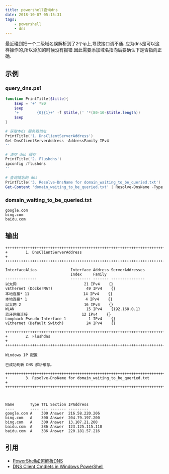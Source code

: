 ```yaml
---
title: powershell查询dns
date: 2018-10-07 05:15:31
tags:
    - powershell
    - dns
---
```


最近碰到把一个二级域名误解析到了2个ip上,导致接口调不通.
应为dns是可以这样操作的,所以添加的时候没有报错.因此需要添加域名指向后要确认下是否指向正确.


## 示例
### query_dns.ps1
```powershell
function PrintTitle($title){
    $sep = '+' *80
    $sep
    '+        {0}{1}+' -f $title,(' '*(80-10-$title.length))
    $sep
}

# 获取本ds 服务器地址
PrintTitle('1. DnsClientServerAddress')
Get-DnsClientServerAddress -AddressFamily IPv4
''

# 清空 dns 缓存 
PrintTitle('2. Flushdns')
ipconfig /flushdns
''

# 查询域名的 dns
PrintTitle('3. Resolve-DnsName for domain_waiting_to_be_queried.txt')
Get-Content 'domain_waiting_to_be_queried.txt' | Resolve-DnsName -Type A | Format-Table -Autosize
```
### domain_waiting_to_be_queried.txt
```
google.com
bing.com
baidu.com
```


## 输出
```
++++++++++++++++++++++++++++++++++++++++++++++++++++++++++++++++++++++++++++++++
+        1. DnsClientServerAddress                                             +
++++++++++++++++++++++++++++++++++++++++++++++++++++++++++++++++++++++++++++++++

InterfaceAlias               Interface Address ServerAddresses
                             Index     Family
--------------               --------- ------- ---------------
以太网                              21 IPv4    {}
vEthernet (DockerNAT)               49 IPv4    {}
本地连接* 11                        14 IPv4    {}
本地连接* 1                          4 IPv4    {}
以太网 2                            16 IPv4    {}
WLAN                                15 IPv4    {192.168.0.1}
蓝牙网络连接                        12 IPv4    {}
Loopback Pseudo-Interface 1          1 IPv4    {}
vEthernet (Default Switch)          24 IPv4    {}

++++++++++++++++++++++++++++++++++++++++++++++++++++++++++++++++++++++++++++++++
+        2. Flushdns                                                           +
++++++++++++++++++++++++++++++++++++++++++++++++++++++++++++++++++++++++++++++++

Windows IP 配置

已成功刷新 DNS 解析缓存。

++++++++++++++++++++++++++++++++++++++++++++++++++++++++++++++++++++++++++++++++
+        3. Resolve-DnsName for domain_waiting_to_be_queried.txt               +
++++++++++++++++++++++++++++++++++++++++++++++++++++++++++++++++++++++++++++++++



Name       Type TTL Section IPAddress
----       ---- --- ------- ---------
google.com A    300 Answer  216.58.220.206
bing.com   A    300 Answer  204.79.197.200
bing.com   A    300 Answer  13.107.21.200
baidu.com  A    386 Answer  123.125.115.110
baidu.com  A    386 Answer  220.181.57.216
```


## 引用
- [PowerShell如何解析DNS](https://www.pstips.net/question/3966.html)
- [DNS Client Cmdlets in Windows PowerShell](https://msdn.microsoft.com/zh-cn/library/windows/desktop/jj590772(v=wps.630).aspx)